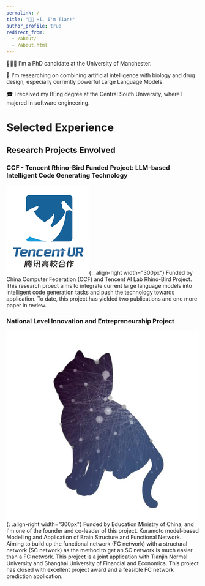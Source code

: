 ```yaml
---
permalink: /
title: "👋🏼 Hi, I'm Tian!"
author_profile: true
redirect_from: 
  - /about/
  - /about.html
---
```


👨🏻‍💻 I'm a PhD candidate at the University of Manchester.

🔬 I'm researching on combining artificial intelligence with biology and drug design, especially currently powerful Large Language Models.

🎓 I received my BEng degree at the Central South University, where I majored in software engineering.

# Selected Experience

## Research Projects Envolved

### CCF - Tencent Rhino-Bird Funded Project: LLM-based Intelligent Code Generating Technology
![RhinoBrid](../images/RhinoBrid.png){: .align-right width="300px"}
Funded by China Computer Federation (CCF) and Tencent AI Lab Rhino-Bird Project. This research proect aims to integrate current large language models into intelligent code generation tasks and push the technology towards application. To date, this project has yielded two publications and one more paper in review.

### National Level Innovation and Entrepreneurship Project
![NeuralCat](../images/neuralcat.jpg){: .align-right width="300px"}
Funded by Education Ministry of China, and I'm one of the founder and co-leader of this project. Kuramoto model-based Modelling and Application of Brain Structure and Functional Network. Aiming to build up the functional network (FC network) with a structural network (SC network) as the method to get an SC network is much easier than a FC network. This project is a joint application with Tianjin Normal University and Shanghai University of Financial and Economics. This project has closed with excellent project award and a feasible FC network prediction application.